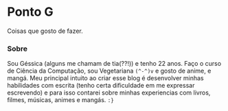 # Ponto G

Coisas que gosto de fazer.


### Sobre

Sou Géssica (alguns me chamam de tia(??!)) e tenho 22 anos. Faço o curso de Ciência da Computação,
sou Vegetariana `(^-^)v` e gosto de anime, e mangá. Meu principal intuito ao criar esse blog é
desenvolver minhas habilidades com escrita (tenho certa dificuldade em me expressar escrevendo) e
para isso contarei sobre minhas experiencias com livros, filmes, músicas, animes e mangás. `:}`
